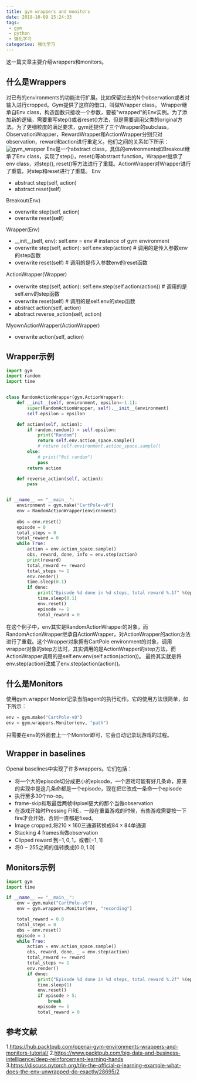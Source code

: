 ```yaml
---
title: gym wrappers and monitors
date: 2019-10-09 15:24:33
tags:
 - gym
 - python
 - 强化学习
categories: 强化学习
---
```


这一篇文章主要介绍wrappers和monitors。

## 什么是Wrappers
对已有的environments的功能进行扩展。比如保留过去的N个observation或者对输入进行cropped。Gym提供了这样的借口，叫做Wrapper class。
Wrapper继承自Env class，构造函数只接收一个参数，要被"wrapped"的Env实例。为了添加新的逻辑，需要重写step()或者reset()方法，但是需要调用父类的original方法。为了更细粒度的满足要求，gym还提供了三个Wrapper的subclass，ObservationWrapper，RewardWrapper和ActionWrapper分别只对observation，reward和action进行重定义。他们之间的关系如下所示：
![gym_wrapper](gym_wrapper.png)
Env是一个abstract class，具体的environments如Breakout继承了Env class，实现了step()，reset()等abstract function。Wrapper继承了env class，对step(), reset()等方法进行了重载。ActionWrapper对Wrapper进行了重载，对step和reset进行了重载。
Env 
- abstract step(self, action)
- abstract reset(self)

Breakout(Env)
- overwrite step(self, action)
- overwrite reset(self)

Wrapper(Env)
- \_\_init\_\_(self, env): self.env = env # instance of gym environment
- overwrite step(self, action): self.env.step(action) # 调用的是传入参数env的step函数
- overwrite reset(self) # 调用的是传入参数env的reset函数

ActionWrapper(Wrapper)
- overwrite step(self, action): self.env.step(self.action(action)) # 调用的是self.env的step函数
- overwrite reset(self) # 调用的是self.env的step函数
- abstract action(self, action)
- abstract reverse_action(self, action)

MyownActionWrapper(ActionWrapper)
- overwrite action(self, action)

## Wrapper示例
``` python
import gym
import random
import time


class RandomActionWrapper(gym.ActionWrapper):
    def __init__(self, environment, epsilon=-1.1):
        super(RandomActionWrapper, self).__init__(environment)
        self.epsilon = epsilon

    def action(self, action):
        if random.random() < self.epsilon:
            print("Random")
            return self.env.action_space.sample()
            # return self.environment.action_space.sample()
        else:
            # print("Not random")
            pass
        return action

    def reverse_action(self, action):
        pass


if __name__ == "__main__":
    environment = gym.make("CartPole-v0")
    env = RandomActionWrapper(environment)
    
    obs = env.reset()
    episode = 0
    total_steps = 0
    total_reward = 0
    while True:
        action = env.action_space.sample()
        obs, reward, done, info = env.step(action)
        print(reward)
        total_reward += reward
        total_steps += 1
        env.render()
        time.sleep(0.1)
        if done:
            print("Episode %d done in %d steps, total reward %.1f" %(episode, total_steps, total_reward))
            time.sleep(0.1)
            env.reset()
            episode += 1
            total_reward = 0

```

在这个例子中，env其实是RandomActionWrapper的对象，而RandomActionWrapper继承自ActionWrapper，对ActionWrapper的action方法进行了重载。这个Wrapper对象拥有CartPole environment的对象，调用wrapper对象的step方法时，其实调用的是ActionWrapper的step方法，而ActionWrapper调用的是self.env.env(self.action(action))。
最终其实就是将env.step(action)改成了env.step(action(action))。

## 什么是Monitors
使用gym.wrapper.Monior记录当前agent的执行动作。它的使用方法很简单，如下所示：
``` python
env = gym.make("CartPole-v0")
env = gym.wrappers.Monitor(env, "path")
```
只需要在env的外面套上一个Monitor即可，它会自动记录玩游戏的过程。

## Wrapper in baselines
Openai baselines中实现了许多wrappers。它们包括：
- 将一个大的episode切分成更小的episode，一个游戏可能有好几条命，原来的实现中是这几条命都是一个episode，现在把它改成一条命一个episode
- 执行至多$30$个no-op。
- frame-skip和取最后两帧中pixel更大的那个当做observation
- 在游戏开始时Pressing FIRE，一般在重置游戏的时候，有些游戏需要按一下fire才会开始，否则一直都是fixed。
- Image cropped,将$210\times 160$三通道转换成$84\times 84$单通道
- Stacking $4$ frames当做observation
- Clipped reward 到$-1, 0, 1$，或者$[-1, 1]$
- 将$0-255$之间的值转换成$[0.0, 1.0]$


## Monitors示例
``` python
import gym
import time

if __name__ == "__main__":
    env = gym.make("CartPole-v0")
    env = gym.wrappers.Monitor(env, "recording")

    total_reward = 0.0
    total_steps = 0
    obs = env.reset()
    episode = 1
    while True:
        action = env.action_space.sample()
        obs, reward, done, _ = env.step(action)
        total_reward += reward
        total_steps += 1
        env.render()
        if done:
            print("Episode %d done in %d steps, total reward %.2f" %(episode, total_steps, total_reward))
            time.sleep(1)
            env.reset()
            if episode > 5:
                break
            episode += 1
            total_reward = 0

```

## 参考文献
1.https://hub.packtpub.com/openai-gym-environments-wrappers-and-monitors-tutorial/
2.https://www.packtpub.com/big-data-and-business-intelligence/deep-reinforcement-learning-hands
3.https://discuss.pytorch.org/t/in-the-official-q-learning-example-what-does-the-env-unwrapped-do-exactly/28695/2
